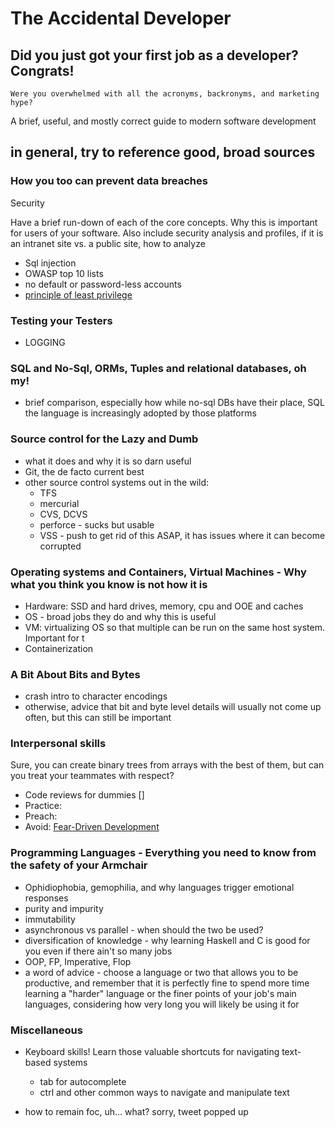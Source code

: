 # The Accidental Developer

## Did you just got your first job as a developer? Congrats! 
    Were you overwhelmed with all the acronyms, backronyms, and marketing hype?
A brief, useful, and mostly correct guide to modern software development
## in general, try to reference good, broad sources

### How **you** too can prevent data breaches

Security 

Have a brief run-down of each of the core concepts. Why this is important for users of your software. Also include security analysis and profiles, if it is an intranet site vs. a public site, how to analyze 
- Sql injection
- OWASP top 10 lists
- no default or password-less accounts
- [principle of least privilege](https://en.wikipedia.org/wiki/Principle_of_least_privilege)

### Testing your Testers

- LOGGING

### SQL and No-Sql, ORMs, Tuples and relational databases, oh my!

- brief comparison, especially how while no-sql DBs have their place, SQL the language is increasingly adopted by those platforms

### Source control for the Lazy and Dumb

- what it does and why it is so darn useful
- Git, the de facto current best
- other source control systems out in the wild:
  - TFS
  - mercurial
  - CVS, DCVS
  - perforce - sucks but usable
  - VSS - push to get rid of this ASAP, it has issues where it can become corrupted

### Operating systems and Containers, Virtual Machines  - Why what you think you know is not how it is 

- Hardware: SSD and hard drives, memory, cpu and OOE and caches
- OS - broad jobs they do and why this is useful
- VM: virtualizing OS so that multiple can be run on the same host system. Important for t  
- Containerization

### A Bit About Bits and Bytes

- crash intro to character encodings
- otherwise, advice that bit and byte level details will usually not come up often, but this can still be important

### Interpersonal skills

Sure, you can create binary trees from arrays with the best of them, but can you treat your teammates with respect?

- Code reviews for dummies []
- Practice:
- Preach:
- Avoid: [Fear-Driven Development](https://www.hanselman.com/blog/FearDrivenDevelopmentFDD.aspx)

### Programming Languages - Everything you need to know from the safety of your Armchair

- Ophidiophobia, gemophilia, and why languages trigger emotional responses
- purity and impurity
- immutability
- asynchronous vs parallel - when should the two be used?
- diversification of knowledge - why learning Haskell and C is good for you even if there ain't so many jobs
- OOP, FP, Imperative, Flop
- a word of advice - choose a language or two that allows you to be productive, and remember that it is perfectly fine to spend more time learning a "harder" language or the finer points of your job's main languages, considering how very long you will likely be using it for

### Miscellaneous

- Keyboard skills! Learn those valuable shortcuts for navigating text-based systems
  - tab for autocomplete
  - ctrl and other common ways to navigate and manipulate text

- how to remain foc, uh... what? sorry, tweet popped up

